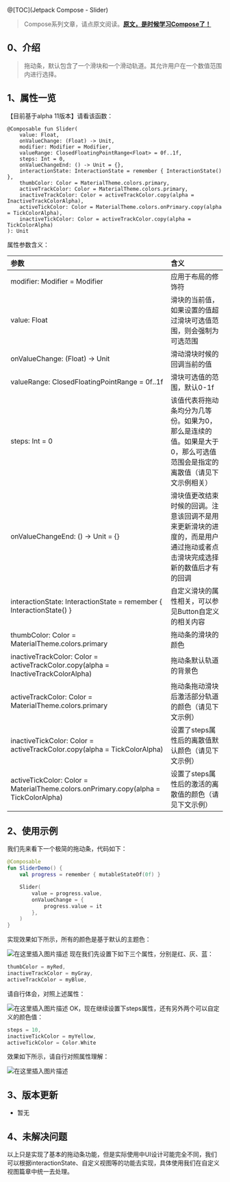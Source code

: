 
@[TOC](Jetpack Compose - Slider)

> Compose系列文章，请点原文阅读。[**原文，是时候学习Compose了！**](https://blog.csdn.net/u010976213/article/details/110393920)

## 0、介绍

> 拖动条，默认包含了一个滑块和一个滑动轨道。其允许用户在一个数值范围内进行选择。

## 1、属性一览
【目前基于alpha 11版本】请看该函数：
```
@Composable fun Slider(
    value: Float,
    onValueChange: (Float) -> Unit,
    modifier: Modifier = Modifier,
    valueRange: ClosedFloatingPointRange<Float> = 0f..1f,
    steps: Int = 0,
    onValueChangeEnd: () -> Unit = {},
    interactionState: InteractionState = remember { InteractionState() },
    thumbColor: Color = MaterialTheme.colors.primary,
    activeTrackColor: Color = MaterialTheme.colors.primary,
    inactiveTrackColor: Color = activeTrackColor.copy(alpha = InactiveTrackColorAlpha),
    activeTickColor: Color = MaterialTheme.colors.onPrimary.copy(alpha = TickColorAlpha),
    inactiveTickColor: Color = activeTrackColor.copy(alpha = TickColorAlpha)
): Unit
```

属性参数含义：

参数 | 含义
:----- |:-----
modifier: Modifier = Modifier | 应用于布局的修饰符
value: Float | 滑块的当前值，如果设置的值超过滑块可选值范围，则会强制为可选范围
onValueChange: (Float) -> Unit | 滑动滑块时候的回调当前的值
valueRange: ClosedFloatingPointRange<Float> = 0f..1f | 滑块可选值的范围，默认0-1f
steps: Int = 0 | 该值代表将拖动条均分为几等份。如果为0，那么是连续的值。如果是大于0，那么可选值范围会是指定的离散值（请见下文示例相关）
onValueChangeEnd: () -> Unit = {} | 滑块值更改结束时候的回调。注意该回调不是用来更新滑块的进度的，而是用户通过拖动或者点击滑块完成选择新的数值后才有的回调
interactionState: InteractionState = remember { InteractionState() } | 自定义滑块的属性相关，可以参见Button自定义的相关内容
thumbColor: Color = MaterialTheme.colors.primary | 拖动条的滑块的颜色
inactiveTrackColor: Color = activeTrackColor.copy(alpha = InactiveTrackColorAlpha) | 拖动条默认轨道的背景色
activeTrackColor: Color = MaterialTheme.colors.primary | 拖动条拖动滑块后激活部分轨道的颜色（请见下文示例）
inactiveTickColor: Color = activeTrackColor.copy(alpha = TickColorAlpha) | 设置了steps属性后的离散值默认颜色（请见下文示例）
activeTickColor: Color = MaterialTheme.colors.onPrimary.copy(alpha = TickColorAlpha) | 设置了steps属性后的激活的离散值的颜色（请见下文示例）

## 2、使用示例
我们先来看下一个极简的拖动条，代码如下：
```kotlin
@Composable
fun SliderDemo() {
    val progress = remember { mutableStateOf(0f) }

    Slider(
        value = progress.value,
        onValueChange = {
            progress.value = it
        },
    )
}
```
实现效果如下所示，所有的颜色是基于默认的主题色：

![在这里插入图片描述](https://img-blog.csdnimg.cn/20210206161521600.gif#pic_center)
现在我们先设置下如下三个属性，分别是红、灰、蓝：
```kotlin
thumbColor = myRed,
inactiveTrackColor = myGray,
activeTrackColor = myBlue,
```
请自行体会，对照上述属性：

![在这里插入图片描述](https://img-blog.csdnimg.cn/20210206161837648.gif#pic_center)
OK，现在继续设置下steps属性，还有另外两个可以自定义的颜色值：

```kotlin
steps = 10,
inactiveTickColor = myYellow,
activeTickColor = Color.White
```
效果如下所示，请自行对照属性理解：

![在这里插入图片描述](https://img-blog.csdnimg.cn/20210206162549422.gif#pic_center)

## 3、版本更新
- 暂无

## 4、未解决问题
以上只是实现了基本的拖动条功能，但是实际使用中UI设计可能完全不同，我们可以根据interactionState、自定义视图等的功能去实现，具体使用我们在自定义视图篇章中统一去处理。